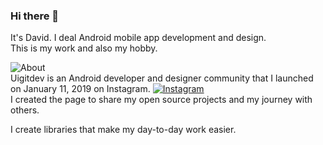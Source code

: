 ### Hi there 👋

It's David.
I deal Android mobile app development and design.</br>
This is my work and also my hobby.</br>

![About](https://img.shields.io/badge/About-uigitdev-grightgreen?labelColor=black)</br>
Uigitdev is an Android developer and designer community that I launched on January 11, 2019 on Instagram. [![Instagram](https://img.shields.io/badge/Instagram-Developer%20journey-blueviolet?logo=Instagram&logoColor=blueviolet&labelColor=black)](https://www.instagram.com/uigitdev/)</br>
I created the page to share my open source projects and my journey with others.

I create libraries that make my day-to-day work easier.

